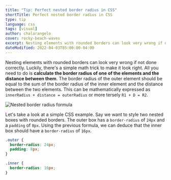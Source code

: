 ```yaml
---
title: "Tip: Perfect nested border radius in CSS"
shortTitle: Perfect nested border radius in CSS
type: tip
language: css
tags: [visual]
author: chalarangelo
cover: rocky-beach-waves
excerpt: Nesting elements with rounded borders can look very wrong if not done correctly. Here's a quick tip on how to do it right.
dateModified: 2022-04-03T05:00:00-04:00
---
```


Nesting elements with rounded borders can look very wrong if not done correctly. Luckily, there's a simple math trick to make it look right. All you need to do is **calculate the border radius of one of the elements and the distance between them**. The border radius of the outer element should be equal to the sum of the border radius of the inner element and the distance between the two elements. This can be mathematically expressed as `innerRadius + distance = outerRadius` or more tersely `R1 + D = R2`.

![Nested border radius formula](../../../assets/illustrations/border-radius.png)

Let's take a look at a simple CSS example. Say we want to style two nested boxes with rounded borders. The outer box has a `border-radius` of `24px` and a `padding` of `8px`. Using the previous formula, we can deduce that the inner box should have a `border-radius` of `16px`.

```css
.outer {
  border-radius: 24px;
  padding: 8px;
}

.inner {
  border-radius: 16px;
}
```
